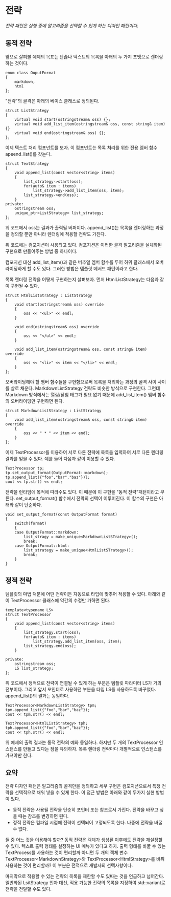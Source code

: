 # 전략
*전략 패턴은 실행 중에 알고리즘을 선택할 수 있게 하는 디자인 패턴이다.*

## 동적 전략
앞으로 살펴볼 예제의 목표는 단숞나 텍스트의 목록을 아래의 두 가지 포맷으로 랜더링하는 것이다.

	enum class OuputFormat
	{
		markdown,
		html
	};

"전략"의 골격은 아래의 베이스 클래스로 정의된다.

	struct ListStrategy
	{
		virtual void start(ostringstream& oss) {};
		virtual void add_list_item(ostringstream& oss, const string& item) {}
		virtual void end(ostringstream& oss) {};
	};

이제 텍스트 처리 컴포넌트를 보자. 이 컴포넌트는 목록 처리를 위한 전용 멤버 함수 apeend_list()를 갖는다.	

	struct TextStrategy
	{
		void append_list(const vector<string> items)
		{
			list_strategy->start(oss);
			for(auto& item : items)
				list_strategy->add_list_item(oss, item);
			list_strategy->end(oss);
		}
	private:
		ostringstream oss;
		unique_ptr<ListStrategy> list_strategy;
	};

위 코드에서 oss는 결과가 출력될 버퍼이다. append_list()는 목록을 렌더링하는 과정을 정의할 뿐만 아니라 렌더링에 적용할 전략도 가진다.

위 코드에는 컴포지션이 사용되고 있다. 컴포지션은 이러한 골격 알고리즘을 실체화된 구현으로 만들어주는 방법 중 하나이다.

컴포지션 대신 add_list_item()과 같은 버추얼 멤버 함수를 두어 하위 클래스에서 오버라이딩하게 할 수도 있다. 그러한 방법은 템플릿 메서드 패턴이라고 한다.

목록 렌더링 전략을 어떻게 구현하는지 살펴보자. 먼저 HtmlListStrategy는 다음과 같이 구현될 수 있다.

	struct HtmlListStrategy : ListStrategy
	{
		void start(ostringstream& oss) override
		{
			oss << "<ul>" << endl;
		}

		void end(ostringstream& oss) override
		{
			oss << "</ul>" << endl;
		}

		void add_list_item(ostringstream& oss, const string& item) override
		{
			oss << "<li>" << item << "</li>" << endl;
		}
	};

오버라이딩해야 할 멤버 함수들을 구현함으로써 목록을 처리하는 과정의 골격 사이 사이를 살로 채운다. MarkdownListStrategy 전략도 비슷한 방식으로 구현한다. 그런데 Markdown 방식에서는 열림/닫힘 태그가 필요 없기 때문에 add_list_item() 멤버 함수의 오버라이딩만 구현하면 된다.

	struct MarkdownListStrategy : ListStrategy
	{
		void add_list_item(ostringstream& oss, const string& item) override
		{
			oss << " * " << item << endl;
		}
	};

이제 TextProcessor를 이용하여 서로 다른 전략에 목록을 입력하여 서로 다른 렌더링 결과를 얻을 수 있다. 예를 들어 다음과 같이 이용할 수 있다.

	TextProcessor tp;
	tp.set_output_format(OutputFormat::markdown);
	tp.append_list({"foo","bar","baz"})l;
	cout << tp.str() << endl;

전략을 런타임에 목적에 따라수도 있다. 이 때문에 이 구현을 "동적 전략"패턴이라고 부른다. set_output_format() 함수에서 전략의 선택이 이루어진다. 이 함수의 구현은 아래와 같이 단순하다.

	void set_output_format(const OutputFormat format)
	{
		switch(format)
		{	
		case OutputFormat::markdown:
			list_stragy = make_unique<MarkdownListSTrategy>();
			break;
		case OutputFormat::html:
			list_strategy = make_unique<HtmlListSTrategy>();
			break;
		}
	}


## 정적 전략
템플릿의 마법 덕분에 어떤 전략이든 자동으로 타입에 맞추어 적용할 수 있다. 아래와 같이 TextProcessor 클래스에 약간의 수정만 가하면 된다.

	template<typename LS>
	struct TextProcessor
	{
		void append_list(const vector<string> items)
		{
			list_strategy.start(oss);
			for(auto& item : items)
				list_strategy.add_list_item(oss, item);
			list_strategy.end(oss);
		}

	private:
		ostringstream oss;
		LS list_strategy;
	};

위 코드에서 정적으로 전략이 연결될 수 있게 하는 부분은 템플릿 파라미터 LS가 거의 전부이다. 그리고 앞서 포인터로 사용하던 부분을 타입 LS를 사용하도록 바꾸었다. append_list()의 결과는 동일하다.

	TextProcessor<MarkdownListStrategy> tpm;
	tpm.append_list({"foo","bar","baz"});
	cout << tpm.str() << endl;

	TextProcessor<HtmlListStrategy> tph;
	tph.append_list({"foo","bar","baz"});
	cout << tph.str() << endl;

위 예제의 출력 결과는 동적 전략의 예와 동일하다. 하지만 두 개의  TextProcessor 인스턴스를 만들고 있다는 점을 유의하자. 목록 렌더링 전략마다 개별적으로 인스턴스를 가져야만 한다.

## 요약
전략 디자인 패턴은 알고리즘의 골격만을 정의하고 세부 구현은 컴포지션으로서 특정 전략을 선택적으로 채워 넣을 수 있게 한다. 이 접근 방법은 아래와 같이 두가지 실현 방법이 있다.
 - 동적 전략은 사용될 전략을 단순히 포인터 또는 참조로서 가진다. 전략을 바꾸고 싶을 때는 참조를 변경하면 된다.
 - 정적 전략은 컴파일 시점에 전략이 선택되어 고정되도록 한다. 나중에 전략을 바꿀 수 없다.

둘 중 어느 것을 이용해야 할까? 동적 전략은 객체가 생성된 이후에도 전략을 재설정할 수 있다. 텍스트 출력 형태를 설정하는 UI 메뉴가 있다고 하자. 출력 형태를 바꿀 수 있는 TextProcess를 사용하는 것이 편리할까 아니면 두 개의 객체 변수 TextProceesor\<MarkdownStrategy\>와 TextProcessor\<HtmlStrategy\>를 바꿔 사용하는 것이 편리할까? 이 부분은 전적으로 개발자의 선택사항이다.

마지막으로 적용할 수 있는 전략의 목록을 제한할 수도 있따는 것을 언급하고 넘어간다. 일반화된 LsitStrategy 인자 대신, 적용 가능한 전략의 목록을 지정하여 std::variant로 전략을 전달할 수도 있다.